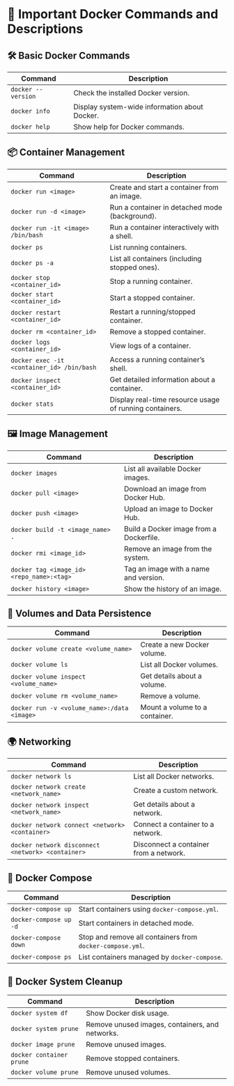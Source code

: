 # 🚀 Important Docker Commands and Descriptions

## 🛠 Basic Docker Commands

| Command            | Description                                   |
| ------------------ | --------------------------------------------- |
| `docker --version` | Check the installed Docker version.           |
| `docker info`      | Display system-wide information about Docker. |
| `docker help`      | Show help for Docker commands.                |

## 📦 Container Management

| Command                                    | Description                                             |
| ------------------------------------------ | ------------------------------------------------------- |
| `docker run <image>`                       | Create and start a container from an image.             |
| `docker run -d <image>`                    | Run a container in detached mode (background).          |
| `docker run -it <image> /bin/bash`         | Run a container interactively with a shell.             |
| `docker ps`                                | List running containers.                                |
| `docker ps -a`                             | List all containers (including stopped ones).           |
| `docker stop <container_id>`               | Stop a running container.                               |
| `docker start <container_id>`              | Start a stopped container.                              |
| `docker restart <container_id>`            | Restart a running/stopped container.                    |
| `docker rm <container_id>`                 | Remove a stopped container.                             |
| `docker logs <container_id>`               | View logs of a container.                               |
| `docker exec -it <container_id> /bin/bash` | Access a running container’s shell.                     |
| `docker inspect <container_id>`            | Get detailed information about a container.             |
| `docker stats`                             | Display real-time resource usage of running containers. |

## 🖼 Image Management

| Command                                   | Description                             |
| ----------------------------------------- | --------------------------------------- |
| `docker images`                           | List all available Docker images.       |
| `docker pull <image>`                     | Download an image from Docker Hub.      |
| `docker push <image>`                     | Upload an image to Docker Hub.          |
| `docker build -t <image_name> .`          | Build a Docker image from a Dockerfile. |
| `docker rmi <image_id>`                   | Remove an image from the system.        |
| `docker tag <image_id> <repo_name>:<tag>` | Tag an image with a name and version.   |
| `docker history <image>`                  | Show the history of an image.           |

## 📂 Volumes and Data Persistence

| Command                                     | Description                    |
| ------------------------------------------- | ------------------------------ |
| `docker volume create <volume_name>`        | Create a new Docker volume.    |
| `docker volume ls`                          | List all Docker volumes.       |
| `docker volume inspect <volume_name>`       | Get details about a volume.    |
| `docker volume rm <volume_name>`            | Remove a volume.               |
| `docker run -v <volume_name>:/data <image>` | Mount a volume to a container. |

## 🌍 Networking

| Command                                           | Description                            |
| ------------------------------------------------- | -------------------------------------- |
| `docker network ls`                               | List all Docker networks.              |
| `docker network create <network_name>`            | Create a custom network.               |
| `docker network inspect <network_name>`           | Get details about a network.           |
| `docker network connect <network> <container>`    | Connect a container to a network.      |
| `docker network disconnect <network> <container>` | Disconnect a container from a network. |

## 🔄 Docker Compose

| Command                | Description                                               |
| ---------------------- | --------------------------------------------------------- |
| `docker-compose up`    | Start containers using `docker-compose.yml`.              |
| `docker-compose up -d` | Start containers in detached mode.                        |
| `docker-compose down`  | Stop and remove all containers from `docker-compose.yml`. |
| `docker-compose ps`    | List containers managed by `docker-compose`.              |

## 🔧 Docker System Cleanup

| Command                  | Description                                     |
| ------------------------ | ----------------------------------------------- |
| `docker system df`       | Show Docker disk usage.                         |
| `docker system prune`    | Remove unused images, containers, and networks. |
| `docker image prune`     | Remove unused images.                           |
| `docker container prune` | Remove stopped containers.                      |
| `docker volume prune`    | Remove unused volumes.                          |


